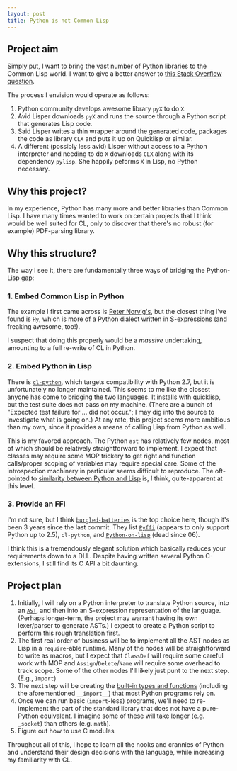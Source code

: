 ```yaml
---
layout: post
title: Python is not Common Lisp
---
```


## Project aim

Simply put, I want to bring the vast number of Python libraries to the
Common Lisp world. I want to give a better answer to
[this Stack Overflow question](http://stackoverflow.com/questions/5174199/).


The process I envision would operate as follows:

1. Python community develops awesome library `pyX` to do `X`.
2. Avid Lisper downloads `pyX` and runs the source through a Python
   script that generates Lisp code.
3. Said Lisper writes a thin wrapper around the generated code,
   packages the code as library `CLX` and puts it up on Quicklisp or
   similar.
4. A different (possibly less avid) Lisper without access to a Python
   interpreter and needing to do `X` downloads `CLX` along with its
   dependency `pylisp`. She happily peforms `X` in Lisp, no Python
   necessary.

## Why this project?

In my experience, Python has many more and better libraries than
Common Lisp. I have many times wanted to work on certain projects that
I think would be well suited for CL, only to discover that there's no
robust (for example) PDF-parsing library.

## Why this structure?

The way I see it, there are fundamentally three ways of bridging the
Python-Lisp gap:

### 1. Embed Common Lisp in Python

The example I first came across is
[Peter Norvig's](http://norvig.com/lispy2.html), but the closest thing
I've found is [`Hy`](https://github.com/paultag/hy), which is more of
a Python dialect written in S-expressions (and freaking awesome,
too!).

I suspect that doing this properly would be a _massive_ undertaking,
amounting to a full re-write of CL in Python.


### 2. Embed Python in Lisp

There is [`cl-python`](https://github.com/metawilm/cl-python), which
targets compatibility with Python 2.7, but it is unfortunately no
longer maintained. This seems to me like the closest anyone has come
to bridging the two languages. It installs with quicklisp, but the
test suite does not pass on my machine. (There are a bunch of
"Expected test failure for ... did not occur."; I may dig into the
source to investigate what is going on.) At any rate, this project
seems more ambitious than my own, since it provides a means of calling
Lisp from Python as well.

This is my favored approach. The Python `ast` has relatively few
nodes, most of which should be relatively straightforward to
implement. I expect that classes may require some MOP trickery to get
right and function calls/proper scoping of variables may require
special care. Some of the introspection machinery in particular seems
difficult to reproduce. The oft-pointed to
[similarity between Python and Lisp](http://norvig.com/python-lisp.html)
is, I think, quite-apparent at this level.

### 3. Provide an FFI

I'm not sure, but I think
[`burgled-batteries`](http://www2s.biglobe.ne.jp/~niitsuma/pythononlispex.html)
is the top choice here, though it's been 3 years since the last
commit. They list [`Pyffi`](http://www.cliki.net/Pyffi) (appears to
only support Python up to 2.5), `cl-python`, and
[`Python-on-lisp`](http://common-lisp.net/project/python-on-lisp/)
(dead since 06).

I think this is a tremendously elegant solution which basically
reduces your requirements down to a DLL. Despite having written
several Python C-extensions, I still find its C API a bit daunting.


## Project plan

1. Initially, I will rely on a Python interpreter to translate Python
   source, into an
   [`AST`](http://greentreesnakes.readthedocs.org/en/latest/), and
   then into an S-expression representation of the language. (Perhaps
   longer-term, the project may warrant having its own lexer/parser to
   generate ASTs.) I expect to create a Python script to perform this
   rough translation first.
2. The first real order of business will be to implement all the AST
   nodes as Lisp in a `require`-able runtime. Many of the nodes will be
   straightforward to write as macros, but I expect that `ClassDef`
   will require some careful work with MOP and
   `Assign`/`Delete`/`Name` will require some overhead to track
   scope. Some of the other nodes I'll likely just punt to the next
   step. (E.g., `Import`)
3. The next step will be creating the
   [built-in types and functions](https://docs.python.org/3.4/library/functions.html)
   (including the aforementioned `__import__`) that most Python
   programs rely on.
4. Once we can run basic (`import`-less) programs, we'll need to
   re-implement the part of the standard library that does not have a
   pure-Python equivalent. I imagine some of these will take longer
   (e.g. `_socket`) than others (e.g. `math`).
5. Figure out how to use C modules


Throughout all of this, I hope to learn all the nooks and crannies
of Python and understand their design decisions with the language,
while increasing my familiarity with CL.
